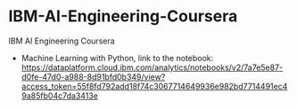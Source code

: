 # IBM-AI-Engineering-Coursera
IBM AI Engineering Coursera

* Machine Learning with Python, link to the notebook:
https://dataplatform.cloud.ibm.com/analytics/notebooks/v2/7a7e5e87-d0fe-47d0-a988-8d91bfd0b349/view?access_token=55f8fd792add18f74c3067714649936e982bd7714491ec49a85fb04c7da3413e
